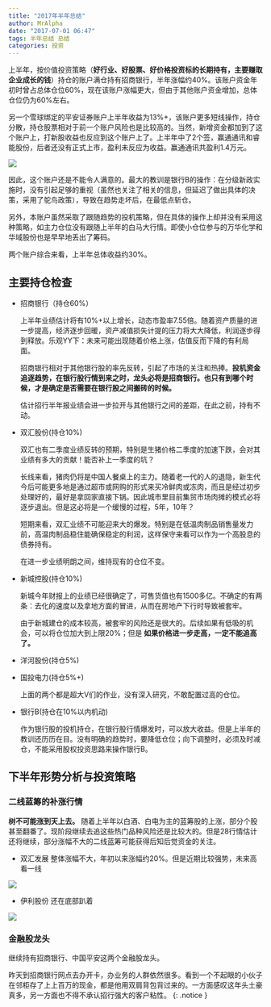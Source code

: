 ```yaml
---
title: "2017年半年总结"
author: MrAlpha
date: "2017-07-01 06:47"
tags: 半年总结 总结
categories: 投资
---
```


上半年，按价值投资策略（**好行业、好股票、好价格投资标的长期持有，主要赚取企业成长的钱**）持仓的账户满仓持有招商银行，半年涨幅约40%。该账户资金年初时曾占总体仓位60%，现在该账户涨幅更大，但由于其他账户资金增加，总体仓位仍为60%左右。

另一个雪球绑定的平安证券账户上半年收益为13%+，该账户更多短线操作，持仓分散，持仓股票相对于前一个账户风险也是比较高的。当然，新增资金都加到了这个账户上，打新股收益也反应到这个账户上了。上半年中了2个签，赢通通讯和睿能股份，后者还没有正式上市，盈利未反应为收益。赢通通讯共盈利1.4万元。

![](http://netimages.oss-cn-beijing.aliyuncs.com/2017-07-01_7-52-02.png)

因此，这个账户还是不能令人满意的。最大的教训是银行B的操作：在分级新政实施时，没有引起足够的重视（虽然也关注了相关的信息，但延迟了做出具体的决策，采用了鸵鸟政策），导致在趋势走坏后，在最低点斩仓。

另外，本账户虽然采取了跟随趋势的投机策略，但在具体的操作上却并没有采用这种策略，如主力仓位没有跟随上半年的白马大行情。即使小仓位参与的万华化学和华域股份也是早早地丢出了筹码。

两个账户综合来看，上半年总体收益约30%。

## 主要持仓检查

- 招商银行（持仓60%）

  上半年业绩估计将有10%+以上增长，动态市盈率7.55倍。随着资产质量的进一步提高，经济逐步回暖，资产减值损失计提的压力将大大降低，利润逐步得到释放。乐观YY下：未来可能出现随着价格上涨，估值反而下降的有利局面。

  招商银行相对于其他银行股的率先反转，引起了市场的关注和热捧。**投机资金追逐趋势，在银行股行情到来之时，龙头必将是招商银行。也只有到哪个时候，才是确定是否需要在银行股之间搬砖的时候。**

  估计招行半年报业绩会进一步拉开与其他银行之间的差距，在此之前，持有不动。

- 双汇股份(持仓10%)

  双汇也有二季度业绩反转的预期，特别是生猪价格二季度的加速下跌，会对其业绩有多大的贡献！能否补上一季度的坑？

  长线来看，猪肉仍将是中国人餐桌上的主力。随着老一代的人的退隐，新生代今后可能更多地是通过超市或网购的形式来买冷鲜肉或冻肉，而且是经过初步处理好的，最好是拿回家直接下锅。因此城市里目前集贸市场肉摊的模式必将逐步退出。但是这必将是一个缓慢的过程，5年，10年？

  短期来看，双汇业绩不可能迎来大的爆发。特别是在低温肉制品销售量发力前，高温肉制品稳住能确保稳定的利润，这样保守来看可以作为一个高股息的债券持有。

  在进一步业绩明朗之间，维持现有的仓位不变。

- 新城控股(持仓10%)

  新城今年财报上的业绩已经很确定了，可售货值也有1500多亿。不确定的有两条：去化的速度以及拿地方面的冒进，从而在房地产下行时导致被套牢。

  由于新城建仓的成本较高，被套牢的风险还是很大的。后续如果有低吸的机会，可以将仓位加大到上限20%；但是 **如果价格进一步走高，一定不能追高了。**

- 洋河股份(持仓5%)

- 国投电力(持仓5%+)

  上面的两个都是超大V们的作业，没有深入研究，不敢配置过高的仓位。

- 银行B(持仓在10%以内机动)

  作为银行股的投机持仓，在银行股行情爆发时，可以放大收益。但是上半年的教训还历历在目。没有明确的趋势时，要降低仓位；向下调整时，必须及时减仓，不能采用股权投资思路来操作银行B。

## 下半年形势分析与投资策略

### 二线蓝筹的补涨行情

**树不可能涨到天上去。** 随着上半年以白酒、白电为主的蓝筹股的上涨，部分个股甚至翻番了。现阶段继续去追这些热门品种风险还是比较大的。但是28行情估计还将继续，部分涨幅不大的二线蓝筹可能获得后知后觉资金的关注。

- 双汇发展 整体涨幅不大，年初以来涨幅约20%。但是近期比较强势，未来高看一线

![](http://netimages.oss-cn-beijing.aliyuncs.com/2017-07-01_7-14-28.png)

- 伊利股份 还在底部趴着

![](http://netimages.oss-cn-beijing.aliyuncs.com/2017-07-01_7-18-18.png)

### 金融股龙头

继续持有招商银行、中国平安这两个金融股龙头。

昨天到招商银行网点去办开卡，办业务的人群依然很多。看到一个不起眼的小伙子在邻柜存了上上百万的现金，都是他用双肩背包背过来的。一方面感叹这年头土豪真多，另一方面也不得不承认招行强大的客户粘性。
{: .notice }
